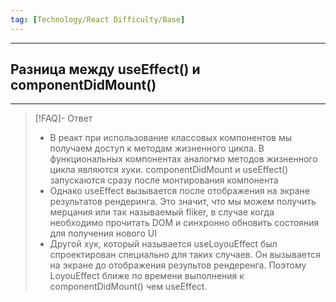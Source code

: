 ```yaml
---
tag: [Technology/React Difficulty/Base]
---
```

----
## Разница между useEffect() и componentDidMount()
----
> [!FAQ]- Ответ
> - В реакт при использование классовых компонентов мы получаем доступ к методам жизненного цикла. В функциональных компонентах аналогмо методов жизненного цикла являются хуки. componentDidMount  и  useEffect() запускаются сразу после монтирования компонента  
> - Однако useEffect вызывается после отображения на экране результатов рендеринга. Это значит, что мы можем получить мерцания или так называемый fliker, в случае когда необходимо прочитать DOM и синхронно обновить состояния для получения нового UI
> - Другой хук, который называется useLoyouEffect был спроектирован специально для таких случаев. Он вызывается на экране до отображения результов рендеренга. Поэтому LoyouEffect ближе по времени выполнения к componentDidMount() чем useEffect.